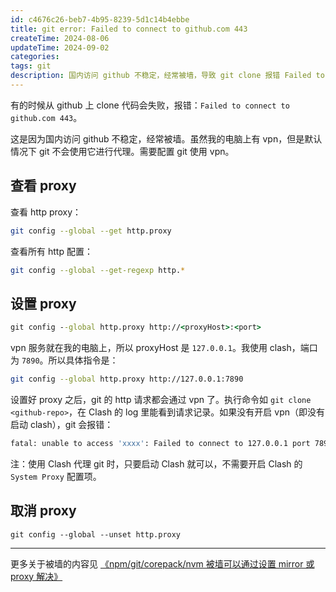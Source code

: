 ```yaml
---
id: c4676c26-beb7-4b95-8239-5d1c14b4ebbe
title: git error: Failed to connect to github.com 443
createTime: 2024-08-06
updateTime: 2024-09-02
categories:
tags: git
description: 国内访问 github 不稳定，经常被墙，导致 git clone 报错 Failed to connect to 443。需要给 git 设置 proxy
---
```


有的时候从 github 上 clone 代码会失败，报错：`Failed to connect to github.com 443`。

这是因为国内访问 github 不稳定，经常被墙。虽然我的电脑上有 vpn，但是默认情况下 git 不会使用它进行代理。需要配置 git 使用 vpn。

## 查看 proxy

查看 http proxy：

```bash
git config --global --get http.proxy
```

查看所有 http 配置：

```bash
git config --global --get-regexp http.*
```

## 设置 proxy

```cmd
git config --global http.proxy http://<proxyHost>:<port>

```

vpn 服务就在我的电脑上，所以 proxyHost 是 `127.0.0.1`。我使用 clash，端口为 `7890`。所以具体指令是：

```bash
git config --global http.proxy http://127.0.0.1:7890
```

设置好 proxy 之后，git 的 http 请求都会通过 vpn 了。执行命令如 `git clone <github-repo>`，在 Clash 的 log 里能看到请求记录。如果没有开启 vpn（即没有启动 clash），git 会报错：

```bash
fatal: unable to access 'xxxx': Failed to connect to 127.0.0.1 port 7890: Connection refused
```

注：使用 Clash 代理 git 时，只要启动 Clash 就可以，不需要开启 Clash 的 `System Proxy` 配置项。

## 取消 proxy

`git config --global --unset http.proxy`

---

更多关于被墙的内容见 [《npm/git/corepack/nvm 被墙可以通过设置 mirror 或 proxy 解决》](post:bb085790-9987-4479-9188-6bdbff059cd4)
